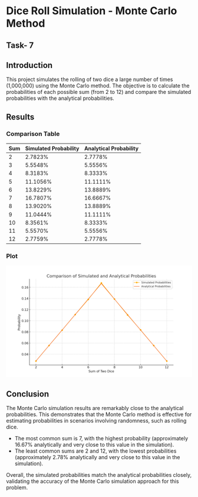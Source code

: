 # Dice Roll Simulation - Monte Carlo Method

## Task- 7

## Introduction
This project simulates the rolling of two dice a large number of times (1,000,000) using the Monte Carlo method. The objective is to calculate the probabilities of each possible sum (from 2 to 12) and compare the simulated probabilities with the analytical probabilities.

## Results

### Comparison Table

Sum | Simulated Probability | Analytical Probability
--- | --------------------- | ---------------------
2 | 2.7823% | 2.7778%
3 | 5.5548% | 5.5556%
4 | 8.3183% | 8.3333%
5 | 11.1056% | 11.1111%
6 | 13.8229% | 13.8889%
7 | 16.7807% | 16.6667%
8 | 13.9020% | 13.8889%
9 | 11.0444% | 11.1111%
10 | 8.3561% | 8.3333%
11 | 5.5570% | 5.5556%
12 | 2.7759% | 2.7778%


### Plot
![Probability Comparison](probability_comparison.png)
## Conclusion
The Monte Carlo simulation results are remarkably close to the analytical probabilities. This demonstrates that the Monte Carlo method is effective for estimating probabilities in scenarios involving randomness, such as rolling dice.

- The most common sum is 7, with the highest probability (approximately 16.67% analytically and very close to this value in the simulation).
- The least common sums are 2 and 12, with the lowest probabilities (approximately 2.78% analytically and very close to this value in the simulation).

Overall, the simulated probabilities match the analytical probabilities closely, validating the accuracy of the Monte Carlo simulation approach for this problem.
